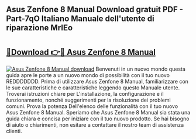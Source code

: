 ## Asus Zenfone 8 Manual Download gratuit PDF - Part-7qO Italiano Manuale dell'utente di riparazione MrIEo

# <h2><a href="http://dfe07a.blite.top/?on=Asus+Zenfone+8+Manual">🔗Download 👉🔴 Asus Zenfone 8 Manual</a></h2>

[![Asus Zenfone 8 Manual download](https://i.imgur.com/lujVjoI.png)](http://dfe07a.blite.top/?on=Asus+Zenfone+8+Manual)
Benvenuti in un nuovo mondo questa guida apre le porte a un nuovo mondo di possibilità con il tuo nuovo REDDDDDDD. Prima di utilizzare Asus Zenfone 8 Manual, familiarizzare con le sue caratteristiche e caratteristiche leggendo questo Manuale utente. Troverai istruzioni chiare per L'installazione, la configurazione e il funzionamento, nonché suggerimenti per la risoluzione dei problemi comuni. Prova la potenza Dell'elenco delle funzionalità con il tuo nuovo Asus Zenfone 8 Manual. Speriamo che Asus Zenfone 8 Manual sia stata una guida chiara e concisa per iniziare con il tuo nuovo prodotto. Se hai bisogno di aiuto o chiarimenti, non esitare a contattare il nostro team di assistenza clienti.
